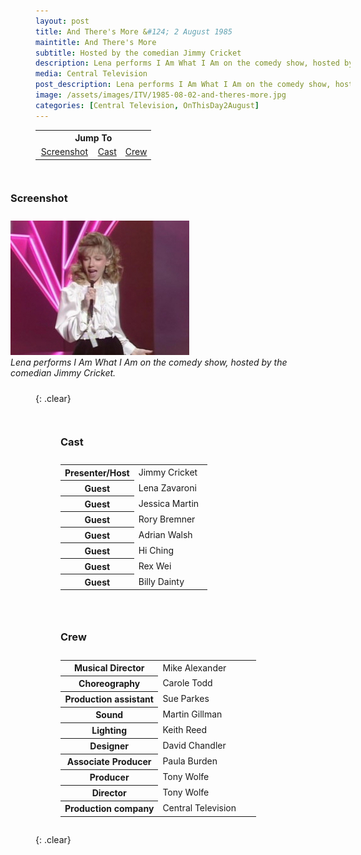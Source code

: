 ```yaml
---
layout: post
title: And There's More &#124; 2 August 1985
maintitle: And There's More
subtitle: Hosted by the comedian Jimmy Cricket
description: Lena performs I Am What I Am on the comedy show, hosted by the comedian Jimmy Cricket.
media: Central Television
post_description: Lena performs I Am What I Am on the comedy show, hosted by the comedian Jimmy Cricket.
image: /assets/images/ITV/1985-08-02-and-theres-more.jpg
categories: [Central Television, OnThisDay2August]
---
```


<table style="text-align:center;">
<tr><th colspan="3">Jump To</th></tr>

<tr>
<td style="width:50%;"><a href="#screenshot">Screenshot</a></td>
<td><a href="#cast">Cast</a></td>
<td><a href="#crew">Crew</a></td>
</tr>
</table>

<figure class="fig3">
<figcaption>
<h3 id="screenshot">Screenshot</h3>
</figcaption>
<img src="/assets/images/ITV/1985-08-02-and-theres-more.jpg" class="full-width" />
<figcaption>
<cite>Lena performs I Am What I Am on the comedy show, hosted by the comedian Jimmy Cricket.</cite>
</figcaption>
</figure>

{: .clear}

<figure class="fig1">
<figcaption>
<h3 id="cast">Cast</h3>
</figcaption>
<table>
<tr><th style="width:50%;">Presenter/Host</th><td style="width:50%;">Jimmy Cricket</td></tr>
<tr><th>Guest</th><td>Lena Zavaroni</td></tr>
<tr><th>Guest</th><td>Jessica Martin</td></tr>
<tr><th>Guest</th><td>Rory Bremner</td></tr>
<tr><th>Guest</th><td>Adrian Walsh</td></tr>
<tr><th>Guest</th><td>Hi Ching</td></tr>
<tr><th>Guest</th><td>Rex Wei</td></tr>
<tr><th>Guest</th><td>Billy Dainty</td></tr>
</table>
</figure>

<figure class="fig2">
<figcaption>
<h3 id="crew">Crew</h3>
</figcaption>
<table>
<tr><th style="width:50%;">Musical Director</th><td style="width:50%;">Mike Alexander</td></tr>
<tr><th>Choreography</th><td>Carole Todd</td></tr>
<tr><th>Production assistant</th><td>Sue Parkes</td></tr>
<tr><th>Sound</th><td>Martin Gillman</td></tr>
<tr><th>Lighting</th><td>Keith Reed</td></tr>
<tr><th>Designer</th><td>David Chandler</td></tr>
<tr><th>Associate Producer</th><td>Paula Burden</td></tr>
<tr><th>Producer</th><td>Tony Wolfe</td></tr>
<tr><th>Director</th><td>Tony Wolfe</td></tr>
<tr><th>Production company</th><td>Central Television</td></tr>
</table>
</figure>

<br />{: .clear}

<style>
.fig1 {float:left; width:49%;}

.fig2 {float:right; width:49%;}

.fig3 {float:right; width:100%;}

figcaption {float:left; width:100%;}

@media screen and (orientation:portrait) {
.fig1, .fig2 {float:left; width:100%;}
figcaption {float:left; width:100%; margin-bottom: 10px;}
}
</style>

